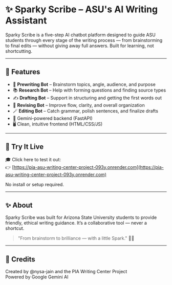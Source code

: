 # ✨ Sparky Scribe – ASU's AI Writing Assistant

Sparky Scribe is a five-step AI chatbot platform designed to guide ASU students through every stage of the writing process — from brainstorming to final edits — without giving away full answers. Built for learning, not shortcutting.

---

## 🚀 Features

- 🧠 **Prewriting Bot** – Brainstorm topics, angle, audience, and purpose
- 📚 **Research Bot** – Help with forming questions and finding source types
- ✍️ **Drafting Bot** – Support in structuring and getting the first words out
- 🔁 **Revising Bot** – Improve flow, clarity, and overall organization
- 🪄 **Editing Bot** – Catch grammar, polish sentences, and finalize drafts
- 🔗 Gemini-powered backend (FastAPI)
- 🖥️ Clean, intuitive frontend (HTML/CSS/JS)

---

## 🔗 Try It Live

🎓 Click here to test it out:  
👉 [https://pia-asu-writing-center-project-093y.onrender.com](https://pia-asu-writing-center-project-093y.onrender.com)

No install or setup required.

---

## ✨ About

Sparky Scribe was built for Arizona State University students to provide friendly, ethical writing guidance. It’s a collaborative tool — never a shortcut.

> "From brainstorm to brilliance — with a little Spark." 🔱✨

---

## 🔗 Credits

Created by @nysa-jain and the PIA Writing Center Project  
Powered by Google Gemini AI
